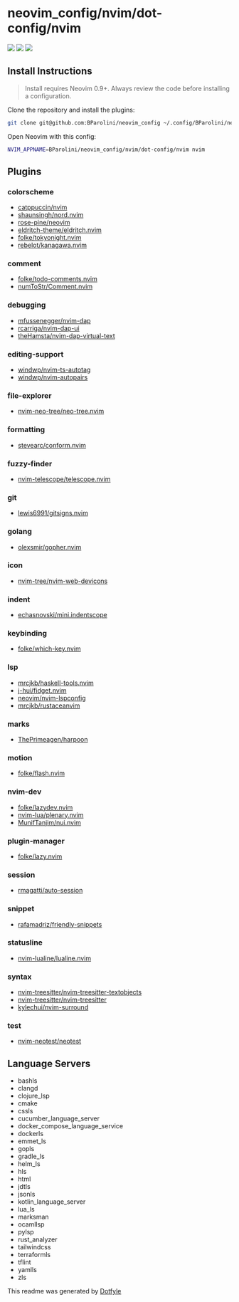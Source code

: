 # neovim_config/nvim/dot-config/nvim

<a href="https://dotfyle.com/BParolini/neovimconfig-nvim-dot-config-nvim"><img src="https://dotfyle.com/BParolini/neovimconfig-nvim-dot-config-nvim/badges/plugins?style=flat" /></a>
<a href="https://dotfyle.com/BParolini/neovimconfig-nvim-dot-config-nvim"><img src="https://dotfyle.com/BParolini/neovimconfig-nvim-dot-config-nvim/badges/leaderkey?style=flat" /></a>
<a href="https://dotfyle.com/BParolini/neovimconfig-nvim-dot-config-nvim"><img src="https://dotfyle.com/BParolini/neovimconfig-nvim-dot-config-nvim/badges/plugin-manager?style=flat" /></a>


## Install Instructions

 > Install requires Neovim 0.9+. Always review the code before installing a configuration.

Clone the repository and install the plugins:

```sh
git clone git@github.com:BParolini/neovim_config ~/.config/BParolini/neovim_config
```

Open Neovim with this config:

```sh
NVIM_APPNAME=BParolini/neovim_config/nvim/dot-config/nvim nvim
```

## Plugins

### colorscheme

+ [catppuccin/nvim](https://dotfyle.com/plugins/catppuccin/nvim)
+ [shaunsingh/nord.nvim](https://dotfyle.com/plugins/shaunsingh/nord.nvim)
+ [rose-pine/neovim](https://dotfyle.com/plugins/rose-pine/neovim)
+ [eldritch-theme/eldritch.nvim](https://dotfyle.com/plugins/eldritch-theme/eldritch.nvim)
+ [folke/tokyonight.nvim](https://dotfyle.com/plugins/folke/tokyonight.nvim)
+ [rebelot/kanagawa.nvim](https://dotfyle.com/plugins/rebelot/kanagawa.nvim)
### comment

+ [folke/todo-comments.nvim](https://dotfyle.com/plugins/folke/todo-comments.nvim)
+ [numToStr/Comment.nvim](https://dotfyle.com/plugins/numToStr/Comment.nvim)
### debugging

+ [mfussenegger/nvim-dap](https://dotfyle.com/plugins/mfussenegger/nvim-dap)
+ [rcarriga/nvim-dap-ui](https://dotfyle.com/plugins/rcarriga/nvim-dap-ui)
+ [theHamsta/nvim-dap-virtual-text](https://dotfyle.com/plugins/theHamsta/nvim-dap-virtual-text)
### editing-support

+ [windwp/nvim-ts-autotag](https://dotfyle.com/plugins/windwp/nvim-ts-autotag)
+ [windwp/nvim-autopairs](https://dotfyle.com/plugins/windwp/nvim-autopairs)
### file-explorer

+ [nvim-neo-tree/neo-tree.nvim](https://dotfyle.com/plugins/nvim-neo-tree/neo-tree.nvim)
### formatting

+ [stevearc/conform.nvim](https://dotfyle.com/plugins/stevearc/conform.nvim)
### fuzzy-finder

+ [nvim-telescope/telescope.nvim](https://dotfyle.com/plugins/nvim-telescope/telescope.nvim)
### git

+ [lewis6991/gitsigns.nvim](https://dotfyle.com/plugins/lewis6991/gitsigns.nvim)
### golang

+ [olexsmir/gopher.nvim](https://dotfyle.com/plugins/olexsmir/gopher.nvim)
### icon

+ [nvim-tree/nvim-web-devicons](https://dotfyle.com/plugins/nvim-tree/nvim-web-devicons)
### indent

+ [echasnovski/mini.indentscope](https://dotfyle.com/plugins/echasnovski/mini.indentscope)
### keybinding

+ [folke/which-key.nvim](https://dotfyle.com/plugins/folke/which-key.nvim)
### lsp

+ [mrcjkb/haskell-tools.nvim](https://dotfyle.com/plugins/mrcjkb/haskell-tools.nvim)
+ [j-hui/fidget.nvim](https://dotfyle.com/plugins/j-hui/fidget.nvim)
+ [neovim/nvim-lspconfig](https://dotfyle.com/plugins/neovim/nvim-lspconfig)
+ [mrcjkb/rustaceanvim](https://dotfyle.com/plugins/mrcjkb/rustaceanvim)
### marks

+ [ThePrimeagen/harpoon](https://dotfyle.com/plugins/ThePrimeagen/harpoon)
### motion

+ [folke/flash.nvim](https://dotfyle.com/plugins/folke/flash.nvim)
### nvim-dev

+ [folke/lazydev.nvim](https://dotfyle.com/plugins/folke/lazydev.nvim)
+ [nvim-lua/plenary.nvim](https://dotfyle.com/plugins/nvim-lua/plenary.nvim)
+ [MunifTanjim/nui.nvim](https://dotfyle.com/plugins/MunifTanjim/nui.nvim)
### plugin-manager

+ [folke/lazy.nvim](https://dotfyle.com/plugins/folke/lazy.nvim)
### session

+ [rmagatti/auto-session](https://dotfyle.com/plugins/rmagatti/auto-session)
### snippet

+ [rafamadriz/friendly-snippets](https://dotfyle.com/plugins/rafamadriz/friendly-snippets)
### statusline

+ [nvim-lualine/lualine.nvim](https://dotfyle.com/plugins/nvim-lualine/lualine.nvim)
### syntax

+ [nvim-treesitter/nvim-treesitter-textobjects](https://dotfyle.com/plugins/nvim-treesitter/nvim-treesitter-textobjects)
+ [nvim-treesitter/nvim-treesitter](https://dotfyle.com/plugins/nvim-treesitter/nvim-treesitter)
+ [kylechui/nvim-surround](https://dotfyle.com/plugins/kylechui/nvim-surround)
### test

+ [nvim-neotest/neotest](https://dotfyle.com/plugins/nvim-neotest/neotest)
## Language Servers

+ bashls
+ clangd
+ clojure_lsp
+ cmake
+ cssls
+ cucumber_language_server
+ docker_compose_language_service
+ dockerls
+ emmet_ls
+ gopls
+ gradle_ls
+ helm_ls
+ hls
+ html
+ jdtls
+ jsonls
+ kotlin_language_server
+ lua_ls
+ marksman
+ ocamllsp
+ pylsp
+ rust_analyzer
+ tailwindcss
+ terraformls
+ tflint
+ yamlls
+ zls


 This readme was generated by [Dotfyle](https://dotfyle.com)